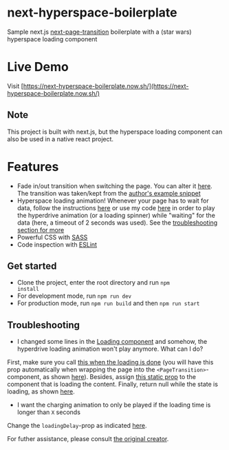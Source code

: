 # next-hyperspace-boilerplate
Sample next.js [next-page-transition](https://github.com/illinois/next-page-transitions) boilerplate with a (star wars) hyperspace loading component

# Live Demo
Visit [https://next-hyperspace-boilerplate.now.sh/](https://next-hyperspace-boilerplate.now.sh/)

## Note
This project is built with next.js, but the hyperspace loading component can also be used in a native react project.

# Features
- Fade in/out transition when switching the page. You can alter it [here](https://github.com/borispoehland/next-hyperspace-boilerplate/blob/26b84375a2324fbb6875f4ed8e98daab63861dee/src/style.sass#L7). The transition was taken/kept from the [author's example snippet](https://github.com/illinois/next-page-transitions#getting-started)
- Hyperspace loading animation! Whenever your page has to wait for data, follow the instructions [here](https://github.com/illinois/next-page-transitions#support-for-delayed-enters) or use my code [here](https://github.com/borispoehland/next-hyperspace-boilerplate/blob/master/pages/loading.js) in order to play the hyperdrive animation (or a loading spinner) while "waiting" for the data (here, a timeout of 2 seconds was used). See the [troubleshooting section for more](#troubleshooting) 
- Powerful CSS with [SASS](https://sass-lang.com/)
- Code inspection with [ESLint](https://eslint.org/)

## Get started
- Clone the project, enter the root directory and run <code>npm install</code>
- For development mode, run <code>npm run dev</code>
- For production mode, run <code>npm run build</code> and then <code>npm run start</code>

## Troubleshooting
- I changed some lines in the [Loading component](https://github.com/borispoehland/next-hyperspace-boilerplate/blob/master/pages/loading.js) and somehow, the hyperdrive loading animation won't play anymore. What can I do?

First, make sure you call [this when the loading is done](https://github.com/borispoehland/next-hyperspace-boilerplate/blob/26b84375a2324fbb6875f4ed8e98daab63861dee/pages/loading.js#L14) (you will have this prop automatically when wrapping the page into the <code>&lt;PageTransition&gt;</code>-component, as shown [here](https://github.com/borispoehland/next-hyperspace-boilerplate/blob/26b84375a2324fbb6875f4ed8e98daab63861dee/pages/_app.js#L17)).
Besides, assign [this static prop](https://github.com/borispoehland/next-hyperspace-boilerplate/blob/26b84375a2324fbb6875f4ed8e98daab63861dee/pages/loading.js#L33) to the component that is loading the content.
Finally, return null while the state is loading, as shown [here](https://github.com/borispoehland/next-hyperspace-boilerplate/blob/26b84375a2324fbb6875f4ed8e98daab63861dee/pages/loading.js#L23).

- I want the charging animation to only be played if the loading time is longer than <code>X</code> seconds

Change the <code>loadingDelay</code>-prop as indicated [here](https://github.com/illinois/next-page-transitions#pagetransition-props).

For futher assistance, please consult [the original creator](https://github.com/illinois/next-page-transitions).



